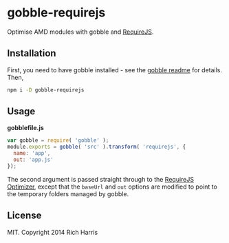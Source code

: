 # gobble-requirejs

Optimise AMD modules with gobble and [RequireJS](http://requirejs.org).

## Installation

First, you need to have gobble installed - see the [gobble readme](https://github.com/gobblejs/gobble) for details. Then,

```bash
npm i -D gobble-requirejs
```

## Usage

**gobblefile.js**

```js
var gobble = require( 'gobble' );
module.exports = gobble( 'src' ).transform( 'requirejs', {
  name: 'app',
  out: 'app.js'
});
```

The second argument is passed straight through to the [RequireJS Optimizer](http://requirejs.org/docs/optimization.html), except that the `baseUrl` and `out` options are modified to point to the temporary folders managed by gobble.


## License

MIT. Copyright 2014 Rich Harris
